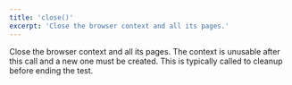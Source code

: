 ```yaml
---
title: 'close()'
excerpt: 'Close the browser context and all its pages.'
---
```


Close the browser context and all its pages. The context is unusable after this call and a new one must be created. This is typically called to cleanup before ending the test.
